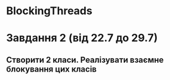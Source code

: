 # BlockingThreads
# Завдання 2 (від 22.7 до 29.7) 
## Створити 2 класи. Реалізувати взаємне блокування цих класів
